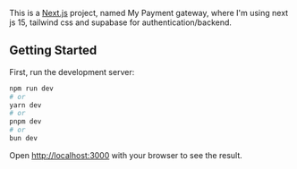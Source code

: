 This is a [Next.js](https://nextjs.org) project, named My Payment gateway, where I'm using next js 15, tailwind css and supabase for authentication/backend.

## Getting Started

First, run the development server:

```bash
npm run dev
# or
yarn dev
# or
pnpm dev
# or
bun dev
```

Open [http://localhost:3000](http://localhost:3000) with your browser to see the result.

